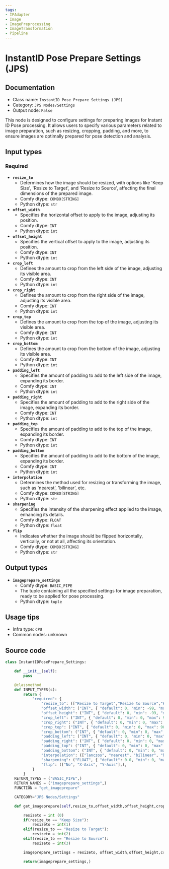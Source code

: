 ```yaml
---
tags:
- IPAdapter
- Image
- ImagePreprocessing
- ImageTransformation
- Pipeline
---
```


# InstantID Pose Prepare Settings (JPS)
## Documentation
- Class name: `InstantID Pose Prepare Settings (JPS)`
- Category: `JPS Nodes/Settings`
- Output node: `False`

This node is designed to configure settings for preparing images for Instant ID Pose processing. It allows users to specify various parameters related to image preparation, such as resizing, cropping, padding, and more, to ensure images are optimally prepared for pose detection and analysis.
## Input types
### Required
- **`resize_to`**
    - Determines how the image should be resized, with options like 'Keep Size', 'Resize to Target', and 'Resize to Source', affecting the final dimensions of the prepared image.
    - Comfy dtype: `COMBO[STRING]`
    - Python dtype: `str`
- **`offset_width`**
    - Specifies the horizontal offset to apply to the image, adjusting its position.
    - Comfy dtype: `INT`
    - Python dtype: `int`
- **`offset_height`**
    - Specifies the vertical offset to apply to the image, adjusting its position.
    - Comfy dtype: `INT`
    - Python dtype: `int`
- **`crop_left`**
    - Defines the amount to crop from the left side of the image, adjusting its visible area.
    - Comfy dtype: `INT`
    - Python dtype: `int`
- **`crop_right`**
    - Defines the amount to crop from the right side of the image, adjusting its visible area.
    - Comfy dtype: `INT`
    - Python dtype: `int`
- **`crop_top`**
    - Defines the amount to crop from the top of the image, adjusting its visible area.
    - Comfy dtype: `INT`
    - Python dtype: `int`
- **`crop_bottom`**
    - Defines the amount to crop from the bottom of the image, adjusting its visible area.
    - Comfy dtype: `INT`
    - Python dtype: `int`
- **`padding_left`**
    - Specifies the amount of padding to add to the left side of the image, expanding its border.
    - Comfy dtype: `INT`
    - Python dtype: `int`
- **`padding_right`**
    - Specifies the amount of padding to add to the right side of the image, expanding its border.
    - Comfy dtype: `INT`
    - Python dtype: `int`
- **`padding_top`**
    - Specifies the amount of padding to add to the top of the image, expanding its border.
    - Comfy dtype: `INT`
    - Python dtype: `int`
- **`padding_bottom`**
    - Specifies the amount of padding to add to the bottom of the image, expanding its border.
    - Comfy dtype: `INT`
    - Python dtype: `int`
- **`interpolation`**
    - Determines the method used for resizing or transforming the image, such as 'nearest', 'bilinear', etc.
    - Comfy dtype: `COMBO[STRING]`
    - Python dtype: `str`
- **`sharpening`**
    - Specifies the intensity of the sharpening effect applied to the image, enhancing its details.
    - Comfy dtype: `FLOAT`
    - Python dtype: `float`
- **`flip`**
    - Indicates whether the image should be flipped horizontally, vertically, or not at all, affecting its orientation.
    - Comfy dtype: `COMBO[STRING]`
    - Python dtype: `str`
## Output types
- **`imageprepare_settings`**
    - Comfy dtype: `BASIC_PIPE`
    - The tuple containing all the specified settings for image preparation, ready to be applied for pose processing.
    - Python dtype: `tuple`
## Usage tips
- Infra type: `CPU`
- Common nodes: unknown


## Source code
```python
class InstantIDPosePrepare_Settings:

    def __init__(self):
        pass

    @classmethod
    def INPUT_TYPES(s):
        return {
            "required": {
                "resize_to": (["Resize to Target","Resize to Source","Keep Size"],),
                "offset_width": ("INT", { "default": 0, "min": -99, "max": 99, "step": 1, "display": "number" }),
                "offset_height": ("INT", { "default": 0, "min": -99, "max": 99, "step": 1, "display": "number" }),
                "crop_left": ("INT", { "default": 0, "min": 0, "max": 90, "step": 1, "display": "number" }),
                "crop_right": ("INT", { "default": 0, "min": 0, "max": 90, "step": 1, "display": "number" }),
                "crop_top": ("INT", { "default": 0, "min": 0, "max": 90, "step": 1, "display": "number" }),
                "crop_bottom": ("INT", { "default": 0, "min": 0, "max": 90, "step": 1, "display": "number" }),
                "padding_left": ("INT", { "default": 0, "min": 0, "max": 500, "step": 1, "display": "number" }),
                "padding_right": ("INT", { "default": 0, "min": 0, "max": 500, "step": 1, "display": "number" }),
                "padding_top": ("INT", { "default": 0, "min": 0, "max": 500, "step": 1, "display": "number" }),
                "padding_bottom": ("INT", { "default": 0, "min": 0, "max": 500, "step": 1, "display": "number" }),
                "interpolation": (["lanczos", "nearest", "bilinear", "bicubic", "area", "nearest-exact"],),
                "sharpening": ("FLOAT", { "default": 0.0, "min": 0, "max": 1, "step": 0.05, "display": "number" }),
                "flip": (["No", "X-Axis", "Y-Axis"],),      
            }
        }
    RETURN_TYPES = ("BASIC_PIPE",)
    RETURN_NAMES = ("imageprepare_settings",)
    FUNCTION = "get_imageprepare"

    CATEGORY="JPS Nodes/Settings"

    def get_imageprepare(self,resize_to,offset_width,offset_height,crop_left,crop_right,crop_top,crop_bottom,padding_left,padding_right,padding_top,padding_bottom,interpolation,sharpening,flip):

        resizeto = int (0)
        if(resize_to == "Keep Size"):
            resizeto = int(1)
        elif(resize_to == "Resize to Target"):
            resizeto = int(2)
        elif(resize_to == "Resize to Source"):
            resizeto = int(3)

        imageprepare_settings = resizeto, offset_width,offset_height,crop_left,crop_right,crop_top,crop_bottom,padding_left,padding_right,padding_top,padding_bottom,interpolation,sharpening,flip

        return(imageprepare_settings,)

```
